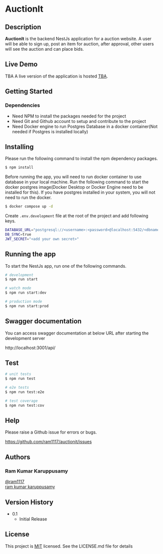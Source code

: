 # AuctionIt

## Description

**AuctionIt** is the backend NestJs application for a auction website. A user will be able to sign up, post an item for auction, after approval, other users will see the auction and can place bids.

## Live Demo

TBA
A live version of the application is hosted [TBA]().

<!-- The service is deployed in free tier and will not be instantly available. Please wait a few minutes for the application to start -->

## Getting Started

### Dependencies

- Need NPM to install the packages needed for the project
- Need Git and Github account to setup and contribute to the project
- Need Docker engine to run Postgres Database in a docker container(Not needed if Postgres is installed locally)

## Installing

Please run the following command to install the npm dependency packages.

```bash
$ npm install
```

Before running the app, you will need to run docker container to use database in your local machine. Run the following command to start the docker postgres image(Docker Desktop or Docker Engine need to be installed for this). If you have postgres installed in your system, you will not need to run the docker.

```bash
$ docker compose up -d
```

Create `.env.development` file at the root of the project and add following keys.

```bash
DATABASE_URL="postgresql://<username>:<password>@localhost:5432/<dbname>"
DB_SYNC=true
JWT_SECRET="<add your own secret>"
```

## Running the app

To start the NestJs app, run one of the following commands.

```bash
# development
$ npm run start

# watch mode
$ npm run start:dev

# production mode
$ npm run start:prod
```

## Swagger documentation

You can access swagger documentation at below URL after starting the development server

http://localhost:3001/api/

## Test

```bash
# unit tests
$ npm run test

# e2e tests
$ npm run test:e2e

# test coverage
$ npm run test:cov
```

## Help

Please raise a Github issue for errors or bugs.

https://github.com/ram1117/auctionit/issues

## Authors

### Ram Kumar Karuppusamy

[@ram1117](https://github.com/ram1117) <br />
[ram kumar karuppusamy](https://www.linkedin.com/in/ram-kumar-karuppusamy/)

## Version History

- 0.1
  - Initial Release

## License

This project is [MIT](./LICENSE) licensed. See the LICENSE.md file for details
